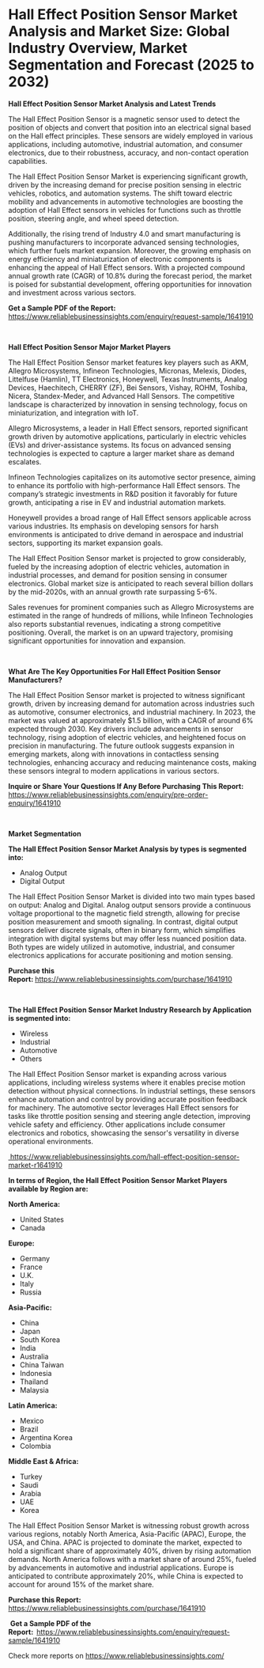 <p><h1>Hall Effect Position Sensor Market Analysis and Market Size: Global Industry Overview, Market Segmentation and Forecast (2025 to 2032)</h1></p><p><strong>Hall Effect Position Sensor Market Analysis and Latest Trends</strong></p>
<p><p>The Hall Effect Position Sensor is a magnetic sensor used to detect the position of objects and convert that position into an electrical signal based on the Hall effect principles. These sensors are widely employed in various applications, including automotive, industrial automation, and consumer electronics, due to their robustness, accuracy, and non-contact operation capabilities. </p><p>The Hall Effect Position Sensor Market is experiencing significant growth, driven by the increasing demand for precise position sensing in electric vehicles, robotics, and automation systems. The shift toward electric mobility and advancements in automotive technologies are boosting the adoption of Hall Effect sensors in vehicles for functions such as throttle position, steering angle, and wheel speed detection. </p><p>Additionally, the rising trend of Industry 4.0 and smart manufacturing is pushing manufacturers to incorporate advanced sensing technologies, which further fuels market expansion. Moreover, the growing emphasis on energy efficiency and miniaturization of electronic components is enhancing the appeal of Hall Effect sensors. With a projected compound annual growth rate (CAGR) of 10.8% during the forecast period, the market is poised for substantial development, offering opportunities for innovation and investment across various sectors.</p></p>
<p><strong>Get a Sample PDF of the Report:&nbsp;</strong> <a href="https://www.reliablebusinessinsights.com/enquiry/request-sample/1641910?utm_campaign=3350&utm_medium=2&utm_source=Github&utm_content=ia&utm_term=06042025&utm_id=hall-effect-position-sensor">https://www.reliablebusinessinsights.com/enquiry/request-sample/1641910</a></p>
<p>&nbsp;</p>
<p><strong>Hall Effect Position Sensor Major Market Players</strong></p>
<p><p>The Hall Effect Position Sensor market features key players such as AKM, Allegro Microsystems, Infineon Technologies, Micronas, Melexis, Diodes, Littelfuse (Hamlin), TT Electronics, Honeywell, Texas Instruments, Analog Devices, Haechitech, CHERRY (ZF), Bei Sensors, Vishay, ROHM, Toshiba, Nicera, Standex-Meder, and Advanced Hall Sensors. The competitive landscape is characterized by innovation in sensing technology, focus on miniaturization, and integration with IoT.</p><p>Allegro Microsystems, a leader in Hall Effect sensors, reported significant growth driven by automotive applications, particularly in electric vehicles (EVs) and driver-assistance systems. Its focus on advanced sensing technologies is expected to capture a larger market share as demand escalates.</p><p>Infineon Technologies capitalizes on its automotive sector presence, aiming to enhance its portfolio with high-performance Hall Effect sensors. The company’s strategic investments in R&D position it favorably for future growth, anticipating a rise in EV and industrial automation markets.</p><p>Honeywell provides a broad range of Hall Effect sensors applicable across various industries. Its emphasis on developing sensors for harsh environments is anticipated to drive demand in aerospace and industrial sectors, supporting its market expansion goals.</p><p>The Hall Effect Position Sensor market is projected to grow considerably, fueled by the increasing adoption of electric vehicles, automation in industrial processes, and demand for position sensing in consumer electronics. Global market size is anticipated to reach several billion dollars by the mid-2020s, with an annual growth rate surpassing 5-6%.</p><p>Sales revenues for prominent companies such as Allegro Microsystems are estimated in the range of hundreds of millions, while Infineon Technologies also reports substantial revenues, indicating a strong competitive positioning. Overall, the market is on an upward trajectory, promising significant opportunities for innovation and expansion.</p></p>
<p>&nbsp;</p>
<p><strong>What Are The Key Opportunities For Hall Effect Position Sensor Manufacturers?</strong></p>
<p><p>The Hall Effect Position Sensor market is projected to witness significant growth, driven by increasing demand for automation across industries such as automotive, consumer electronics, and industrial machinery. In 2023, the market was valued at approximately $1.5 billion, with a CAGR of around 6% expected through 2030. Key drivers include advancements in sensor technology, rising adoption of electric vehicles, and heightened focus on precision in manufacturing. The future outlook suggests expansion in emerging markets, along with innovations in contactless sensing technologies, enhancing accuracy and reducing maintenance costs, making these sensors integral to modern applications in various sectors.</p></p>
<p><strong>Inquire or Share Your Questions If Any Before Purchasing This Report:</strong> <a href="https://www.reliablebusinessinsights.com/enquiry/pre-order-enquiry/1641910?utm_campaign=3350&utm_medium=2&utm_source=Github&utm_content=ia&utm_term=06042025&utm_id=hall-effect-position-sensor">https://www.reliablebusinessinsights.com/enquiry/pre-order-enquiry/1641910</a></p>
<p>&nbsp;</p>
<p><strong>Market Segmentation</strong></p>
<p><strong>The Hall Effect Position Sensor Market Analysis by types is segmented into:</strong></p>
<p><ul><li>Analog Output</li><li>Digital Output</li></ul></p>
<p><p>The Hall Effect Position Sensor Market is divided into two main types based on output: Analog and Digital. Analog output sensors provide a continuous voltage proportional to the magnetic field strength, allowing for precise position measurement and smooth signaling. In contrast, digital output sensors deliver discrete signals, often in binary form, which simplifies integration with digital systems but may offer less nuanced position data. Both types are widely utilized in automotive, industrial, and consumer electronics applications for accurate positioning and motion sensing.</p></p>
<p><strong>Purchase this Report:&nbsp;</strong><a href="https://www.reliablebusinessinsights.com/purchase/1641910?utm_campaign=3350&utm_medium=2&utm_source=Github&utm_content=ia&utm_term=06042025&utm_id=hall-effect-position-sensor">https://www.reliablebusinessinsights.com/purchase/1641910</a></p>
<p>&nbsp;</p>
<p><strong>The Hall Effect Position Sensor Market Industry Research by Application is segmented into:</strong></p>
<p><ul><li>Wireless</li><li>Industrial</li><li>Automotive</li><li>Others</li></ul></p>
<p><p>The Hall Effect Position Sensor market is expanding across various applications, including wireless systems where it enables precise motion detection without physical connections. In industrial settings, these sensors enhance automation and control by providing accurate position feedback for machinery. The automotive sector leverages Hall Effect sensors for tasks like throttle position sensing and steering angle detection, improving vehicle safety and efficiency. Other applications include consumer electronics and robotics, showcasing the sensor's versatility in diverse operational environments.</p></p>
<p><a href="https://www.reliablebusinessinsights.com/hall-effect-position-sensor-market-r1641910?utm_campaign=3350&utm_medium=2&utm_source=Github&utm_content=ia&utm_term=06042025&utm_id=hall-effect-position-sensor">&nbsp;https://www.reliablebusinessinsights.com/hall-effect-position-sensor-market-r1641910</a></p>
<p><strong>In terms of Region, the Hall Effect Position Sensor Market Players available by Region are:</strong></p>
<p>
    <p> <strong> North America: </strong>
        <ul>
            <li>United States</li>
            <li>Canada</li>
        </ul>
        </p> 
    <p> <strong> Europe: </strong>
        <ul>
            <li>Germany</li>
            <li>France</li>
            <li>U.K.</li>
            <li>Italy</li>
            <li>Russia</li>
        </ul>
        </p> 
    <p> <strong> Asia-Pacific: </strong>
        <ul>
            <li>China</li>
            <li>Japan</li>
            <li>South Korea</li>
            <li>India</li>
            <li>Australia</li>
            <li>China Taiwan</li>
            <li>Indonesia</li>
            <li>Thailand</li>
            <li>Malaysia</li>
        </ul>
        </p> 
    <p> <strong> Latin America: </strong>
        <ul>
            <li>Mexico</li>
            <li>Brazil</li>
            <li>Argentina Korea</li>
            <li>Colombia</li>
        </ul>
        </p> 
    <p> <strong> Middle East & Africa: </strong>
        <ul>
            <li>Turkey</li>
            <li>Saudi</li>
            <li>Arabia</li>
            <li>UAE</li>
            <li>Korea</li>
        </ul>
    </p>
    </p>
<p><p>The Hall Effect Position Sensor Market is witnessing robust growth across various regions, notably North America, Asia-Pacific (APAC), Europe, the USA, and China. APAC is projected to dominate the market, expected to hold a significant share of approximately 40%, driven by rising automation demands. North America follows with a market share of around 25%, fueled by advancements in automotive and industrial applications. Europe is anticipated to contribute approximately 20%, while China is expected to account for around 15% of the market share.</p></p>
<p><strong>Purchase this Report: </strong><a href="https://www.reliablebusinessinsights.com/purchase/1641910?utm_campaign=3350&utm_medium=2&utm_source=Github&utm_content=ia&utm_term=06042025&utm_id=hall-effect-position-sensor">https://www.reliablebusinessinsights.com/purchase/1641910</a></p>
<p>&nbsp;<strong>Get a Sample PDF of the Report:&nbsp;&nbsp;</strong><a href="https://www.reliablebusinessinsights.com/enquiry/request-sample/1641910?utm_campaign=3350&utm_medium=2&utm_source=Github&utm_content=ia&utm_term=06042025&utm_id=hall-effect-position-sensor">https://www.reliablebusinessinsights.com/enquiry/request-sample/1641910</a></p>
<p><strong></strong></p>
<p>Check more reports on <a href="https://www.reliablebusinessinsights.com/?utm_campaign=3350&utm_medium=2&utm_source=Github&utm_content=ia&utm_term=06042025&utm_id=hall-effect-position-sensor">https://www.reliablebusinessinsights.com/</a></p>
